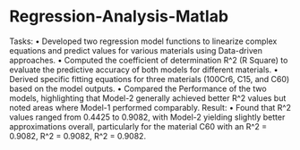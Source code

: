 # Regression-Analysis-Matlab
Tasks:
	• Developed two regression model functions to linearize complex equations and predict values for various materials using Data-driven approaches.
	• Computed the coefficient of determination R^2 (R Square) to evaluate the predictive accuracy of both models for different materials.
	• Derived specific fitting equations for three materials (100Cr6, C15, and C60) based on the model outputs.
	• Compared the Performance of the two models, highlighting that Model-2 generally achieved better R^2 values but noted areas where Model-1 performed comparably.
Result: 
  • Found that R^2 values ranged from 0.4425 to 0.9082, with Model-2 yielding slightly better approximations overall, particularly for the material C60 with an R^2 = 0.9082, R^2 = 0.9082, R^2 = 0.9082.
